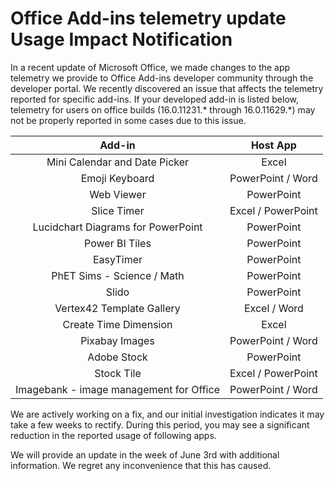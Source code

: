 # Office Add-ins telemetry update Usage Impact Notification
In a recent update of Microsoft Office, we made changes to the app telemetry we provide to Office Add-ins developer community through the developer portal. We recently discovered an issue that affects the telemetry reported for specific add-ins. If your developed add-in is listed below, telemetry for users on office builds (16.0.11231.* through 16.0.11629.*) may not  be properly reported in some cases due to this issue.

|Add-in	                                   |Host App  
|:----------------------------------------:|:-------------------------------------------------:|
| Mini Calendar and Date Picker |	Excel |
| Emoji Keyboard | PowerPoint / Word |
| Web Viewer | PowerPoint |
| Slice Timer | Excel / PowerPoint |
| Lucidchart Diagrams for PowerPoint | PowerPoint |
| Power BI Tiles | PowerPoint
| EasyTimer | PowerPoint
| PhET Sims - Science / Math | PowerPoint
| Slido | PowerPoint
| Vertex42 Template Gallery | Excel / Word
| Create Time Dimension | Excel
| Pixabay Images | PowerPoint / Word
| Adobe Stock | PowerPoint
| Stock Tile | Excel / PowerPoint
| Imagebank - image management for Office | PowerPoint / Word

We are actively working on a fix, and our initial investigation indicates it may take a few weeks to rectify. During this period, you may see a significant reduction in the reported usage of following apps.

We will provide an update in the week of June 3rd with additional information. We regret any inconvenience that this has caused. 
